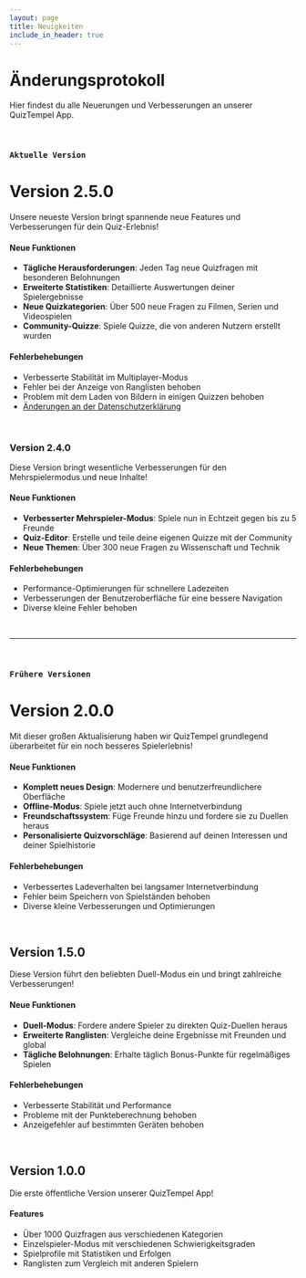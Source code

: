 ```yaml
---
layout: page
title: Neuigkeiten
include_in_header: true
---
```


# Änderungsprotokoll
Hier findest du alle Neuerungen und Verbesserungen an unserer QuizTempel App.

<br>

### `Aktuelle Version`
# **Version 2.5.0**
Unsere neueste Version bringt spannende neue Features und Verbesserungen für dein Quiz-Erlebnis!

#### Neue Funktionen
- **Tägliche Herausforderungen**: Jeden Tag neue Quizfragen mit besonderen Belohnungen
- **Erweiterte Statistiken**: Detaillierte Auswertungen deiner Spielergebnisse
- **Neue Quizkategorien**: Über 500 neue Fragen zu Filmen, Serien und Videospielen
- **Community-Quizze**: Spiele Quizze, die von anderen Nutzern erstellt wurden

#### Fehlerbehebungen
- Verbesserte Stabilität im Multiplayer-Modus
- Fehler bei der Anzeige von Ranglisten behoben
- Problem mit dem Laden von Bildern in einigen Quizzen behoben
- [Änderungen an der Datenschutzerklärung](/datenschutz)

<br>

### **Version 2.4.0**
Diese Version bringt wesentliche Verbesserungen für den Mehrspielermodus und neue Inhalte!

#### Neue Funktionen
- **Verbesserter Mehrspieler-Modus**: Spiele nun in Echtzeit gegen bis zu 5 Freunde
- **Quiz-Editor**: Erstelle und teile deine eigenen Quizze mit der Community
- **Neue Themen**: Über 300 neue Fragen zu Wissenschaft und Technik

#### Fehlerbehebungen
- Performance-Optimierungen für schnellere Ladezeiten
- Verbesserungen der Benutzeroberfläche für eine bessere Navigation
- Diverse kleine Fehler behoben

<br>

________
<br>

### `Frühere Versionen`
# **Version 2.0.0**
Mit dieser großen Aktualisierung haben wir QuizTempel grundlegend überarbeitet für ein noch besseres Spielerlebnis!

#### Neue Funktionen
- **Komplett neues Design**: Modernere und benutzerfreundlichere Oberfläche
- **Offline-Modus**: Spiele jetzt auch ohne Internetverbindung
- **Freundschaftssystem**: Füge Freunde hinzu und fordere sie zu Duellen heraus
- **Personalisierte Quizvorschläge**: Basierend auf deinen Interessen und deiner Spielhistorie

#### Fehlerbehebungen
- Verbessertes Ladeverhalten bei langsamer Internetverbindung
- Fehler beim Speichern von Spielständen behoben
- Diverse kleine Verbesserungen und Optimierungen

<br>

## **Version 1.5.0**
Diese Version führt den beliebten Duell-Modus ein und bringt zahlreiche Verbesserungen!

#### Neue Funktionen
- **Duell-Modus**: Fordere andere Spieler zu direkten Quiz-Duellen heraus
- **Erweiterte Ranglisten**: Vergleiche deine Ergebnisse mit Freunden und global
- **Tägliche Belohnungen**: Erhalte täglich Bonus-Punkte für regelmäßiges Spielen

#### Fehlerbehebungen
- Verbesserte Stabilität und Performance
- Probleme mit der Punkteberechnung behoben
- Anzeigefehler auf bestimmten Geräten behoben

<br>

## **Version 1.0.0**
Die erste öffentliche Version unserer QuizTempel App!

#### Features
- Über 1000 Quizfragen aus verschiedenen Kategorien
- Einzelspieler-Modus mit verschiedenen Schwierigkeitsgraden
- Spielprofile mit Statistiken und Erfolgen
- Ranglisten zum Vergleich mit anderen Spielern

<br> 